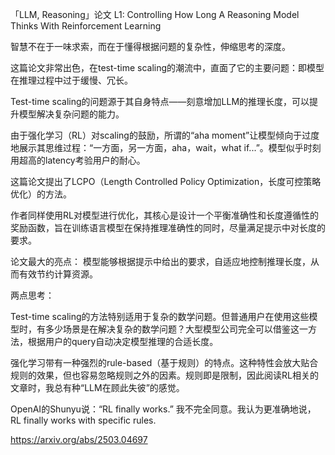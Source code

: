 「LLM, Reasoning」论文
L1: Controlling How Long A Reasoning Model Thinks With Reinforcement Learning

智慧不在于一味求索，而在于懂得根据问题的复杂性，伸缩思考的深度。

这篇论文非常出色，在test-time scaling的潮流中，直面了它的主要问题：即模型在推理过程中过于缓慢、冗长。

Test-time scaling的问题源于其自身特点——刻意增加LLM的推理长度，可以提升模型解决复杂问题的能力。

由于强化学习（RL）对scaling的鼓励，所谓的“aha moment”让模型倾向于过度地展示其思维过程：“一方面，另一方面，aha，wait，what if...”。模型似乎时刻用超高的latency考验用户的耐心。

这篇论文提出了LCPO（Length Controlled Policy Optimization，长度可控策略优化）的方法。

作者同样使用RL对模型进行优化，其核心是设计一个平衡准确性和长度遵循性的奖励函数，旨在训练语言模型在保持推理准确性的同时，尽量满足提示中对长度的要求。

论文最大的亮点： 模型能够根据提示中给出的要求，自适应地控制推理长度，从而有效节约计算资源。

两点思考：

Test-time scaling的方法特别适用于复杂的数学问题。但普通用户在使用这些模型时，有多少场景是在解决复杂的数学问题？大型模型公司完全可以借鉴这一方法，根据用户的query自动决定模型推理的合适长度。

强化学习带有一种强烈的rule-based（基于规则）的特点。这种特性会放大贴合规则的效果，但也容易忽略规则之外的因素。规则即是限制，因此阅读RL相关的文章时，我总有种“LLM在顾此失彼”的感觉。

OpenAI的Shunyu说：“RL finally works.” 
我不完全同意。我认为更准确地说，RL finally works with specific rules.

https://arxiv.org/abs/2503.04697
